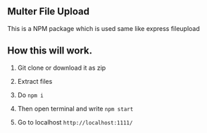 ## Multer File Upload

This is a NPM package which is used same like express fileupload

## How this will work.

1. Git clone or download it as zip 

2. Extract files 

3. Do `npm i`

4. Then open terminal and write `npm start`

5. Go to localhost `http://localhost:1111/`